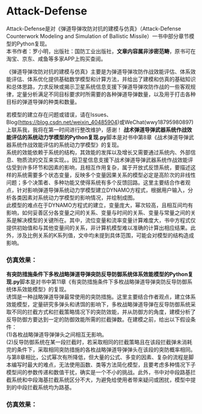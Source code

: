 # Attack-Defense
Attack-Defense是对《弹道导弹攻防对抗的建模与仿真》（Attack-Defense Counterwork Modeling and Simulation of Ballistic Missile）一书中部分章节模型的Python复现。<br>
本书作者：罗小明，出版社：国防工业出版社，**文章内容属非涉密范畴**，原书可在淘宝、京东、咸鱼等多家APP上购买查阅。<br>

《弹道导弹攻防对抗的建模与仿真》主要是为弹道导弹攻防作战效能评估、体系效能评估、体系优化提供基础数学模型和计算方法，并给出了建模和仿真的基础知识和总体思路，力求反映或揭示卫星系统信息支援下弹道导弹攻防作战的一些客观规律，定量分析满足不同目标要求时所需要的各种弹道导弹数量，以及用于打击各种目标的弹道导弹的种类和数量。<br>

若模型的建立存在问题或错误，请在Issues、Blog(https://blog.csdn.net/weixin_40485904)或WeChat(wwy18795980897)上联系我，我将在第一时间进行整改维护，感谢！
**战术弹道导弹武器系统作战效能评估的系统动力学模型的Python复现.py**脚本是对书中第8章《战术弹道导弹武器系统作战效能评估的系统动力学模型》的复现。<br>
系统的效能依赖于系统的结构，其效能的发挥以及增长又需要通过系统内、外部信息、物质流的交互来实现。。因卫星信息支援下战术弹道导弹武器系统作战效能评估受到许多环节和因素的影响，且相互作用复杂，属于开放式反馈系统，要描述这样的系统需要多个状态变量，反映多个变量因果关系的模型必定是高阶次的非线性问题；多个决策者、多种功能又使得系统有多个反馈回路。这里主要结合作者观点，针对影响弹道导弹系统动力学模型建立DYNAMO方程式，根据用户输入，分析各类因素对系统动力学模型的影响情况，并绘制成图。<br>
此模型的难点在于DYNAMO方程式的建立，变量庞大，幂次较高，且相互间均有影响，如何妥善区分各变量之间的关系、变量与时间的关系、变量与常量之间的关系是解决模型的关键所在。其中，流位变量和流率变量计算难度大，书中方程式仅提供初始值和与其他变量间的关系，非计算机模型难以准确的计算出相应结果。此外，涉及比例关系的K系列值，文中均未提到具体范围，可能会对模型的结构造成影响。
### 仿真效果：<br>

**有突防措施条件下多枚战略弹道导弹突防反导防御系统体系效能模型的Python复现.py**脚本是对书中第11章《有突防措施条件下多枚战略弹道导弹突防反导防御系统体系效能模型》的复现。<br>
诱饵是一种战略弹道导弹最常使用的突防措施。这里主要结合作者观点，建立体系效能模型，定量研究多弹头和诱饵的影响下，多枚战略弹道导弹在反导防御系统采取不同的拦截方式和拦截策略情况下的突防效能，并从防御方的角度，建模分析了反导防御方要达到一定的防御效能所需的拦截弹数。在建模之前，给出以下假设条件：<br>
(1)各枚战略弹道导弹弹头之间相互无影响。<br>
(2)反导防御系统在某一段拦截时，若采取相同的拦截策略且在该段拦截弹未消耗完的条件下，采取相同突防措施的各枚战略弹道导弹弹头在该段的突防概率相同。<br>
与第8章相比，公式幂次有所降低，但大量的公式、多变的因素、复杂的流程是脚本编写时最大的难点，无法使用函数、类等方法简化模型，且要考虑多种情况下子模型间的参数传递和数值干扰，确实是一个不小的挑战。此外，书中对中段路基拦截系统和中段海基拦截系统区分不大，为避免给使用者带来疑问或困扰，模型中提到的中段拦截系统均为路基。
### 仿真效果：<br>
